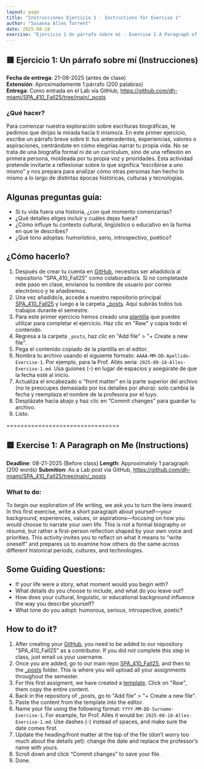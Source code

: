 ```yaml
---
layout: page
title: "Instrucciones Ejercicio 1 - Instructions for Exercise 1"
author: "Susanna Alles Torrent"
date: 2025-08-18
exercise: "Ejercicio 1 Un párrafo sobre mí - Exercise 1 A Paragraph of Me"
---
```


## 🟨 Ejercicio 1: Un párrafo sobre mí (Instrucciones)

**Fecha de entrega**: 21-08-2025 (antes de clase) <br/>
**Extensión**: Aproximadamente 1 párrafo (200 palabras)<br/>
**Entrega**: Como entrada en el Lab vía GitHub, <https://github.com/dh-miami/SPA_410_Fall25/tree/main/_posts>

### ¿Qué hacer?

Para comenzar nuestra exploración sobre escrituras biográficas, te pedimos que dirijas la mirada hacia ti mismo/a. En este primer ejercicio, escribe un párrafo breve sobre ti: tus antecedentes, experiencias, valores o aspiraciones, centrándote en cómo elegirías narrar tu propia vida. No se trata de una biografía formal ni de un currículum, sino de una reflexión en primera persona, moldeada por tu propia voz y prioridades. Esta actividad pretende invitarte a reflexionar sobre lo que significa “escribirse a uno mismo” y nos prepara para analizar cómo otras personas han hecho lo mismo a lo largo de distintas épocas históricas, culturas y tecnologías.

## Algunas preguntas guía:

- Si tu vida fuera una historia, ¿con qué momento comenzarías?
- ¿Qué detalles eliges incluir y cuáles dejas fuera?
- ¿Cómo influye tu contexto cultural, lingüístico o educativo en la forma en que te describes?
- ¿Qué tono adoptas: humorístico, serio, introspectivo, poético?

## ¿Cómo hacerlo?

1. Después de crear tu cuenta en [GitHub](https://github.com/), necesitas ser añadido/a al repositorio "SPA_410_Fall25" como colaborador/a. Si no completaste este paso en clase, envíanos tu nombre de usuario por correo electrónico y te añadiremos.
2. Una vez añadido/a, accede a nuestro repositorio principal [SPA_410_Fall25](https://github.com/dh-miami/SPA_410_Fall25/tree/main) y luego a la carpeta [_posts](https://github.com/dh-miami/SPA_410_Fall25/tree/main/_posts). Aquí subirás todos tus trabajos durante el semestre.
3. Para este primer ejercicio hemos creado una [plantilla](https://github.com/dh-miami/SPA_410_Fall25/blob/main/_posts/2025-08-18-exercise-1-template.md) que puedes utilizar para completar el ejercicio. Haz clic en "Raw" y copia todo el contenido.
4. Regresa a la carpeta `_posts`, haz clic en "Add file" > "+ Create a new file".
5. Pega el contenido copiado de la plantilla en el editor.
6. Nombra tu archivo usando el siguiente formato: `AAAA-MM-DD-Apellido-Exercise-1`. Por ejemplo, para la Prof. Allés sería: `2025-08-18-Alles-Exercise-1.md`. Usa guiones (-) en lugar de espacios y asegúrate de que la fecha esté al inicio.
7. Actualiza el encabezado o "front matter" en la parte superior del archivo (no te preocupes demasiado por los detalles por ahora): solo cambia la fecha y reemplaza el nombre de la profesora por el tuyo.
8. Desplázate hacia abajo y haz clic en “Commit changes” para guardar tu archivo.
9. Listo. 



================================

## 🟦 Exercise 1: A Paragraph on Me (Instructions)

**Deadline**: 08-21-2025 (Before class)
**Length**: Approximately 1 paragraph (200 words)
**Submition**: As a Lab post via GitHub, <https://github.com/dh-miami/SPA_410_Fall25/tree/main/_posts>

### What to do:

To begin our exploration of life writing, we ask you to turn the lens inward. In this first exercise, write a short paragraph about yourself—your background, experiences, values, or aspirations—focusing on how you would choose to narrate your own life. This is not a formal biography or résumé, but rather a first-person reflection shaped by your own voice and priorities. This activity invites you to reflect on what it means to “write oneself” and prepares us to examine how others do the same across different historical periods, cultures, and technologies.

## Some Guiding Questions:

- If your life were a story, what moment would you begin with?
- What details do you choose to include, and what do you leave out?
- How does your cultural, linguistic, or educational background influence the way you describe yourself?
- What tone do you adopt: humorous, serious, introspective, poetic?

## How to do it? 

1. After creating your [GitHub](https://github.com/), you need to be added to our repository "SPA_410_Fall25" as a contributor. If you did not complete this step in class, just email us your username. 
2. Once you are added, go to our main repo [SPA_410_Fall25](https://github.com/dh-miami/SPA_410_Fall25/tree/main), and then to the [_posts](https://github.com/dh-miami/SPA_410_Fall25/tree/main/_posts) folder. This is where you will upload all your assignments throughout the semester. 
3. For this first assigment, we have created a [template](https://github.com/dh-miami/SPA_410_Fall25/blob/main/_posts/2025-08-18-exercise-1-template.md). Click on "Raw", them copy the entire content. 
4. Back in the repository of _posts, go to "Add file"  >  "+ Create a new file". 
5. Paste the content from the template into the editor. 
6. Name your file using the following format: `YYYY-MM-DD-Surname-Exercise-1`. For example, for Prof. Allés it would be: `2025-08-18-Alles-Exercise-1.md`. Use dashes (-) instead of spaces, and make sure the date comes first.
7. Update the heading/front matter at the top of the file (don’t worry too much about the details yet): change the date and replace the professor’s name with yours.
8. Scroll down and click “Commit changes” to save your file.
9. Done. 